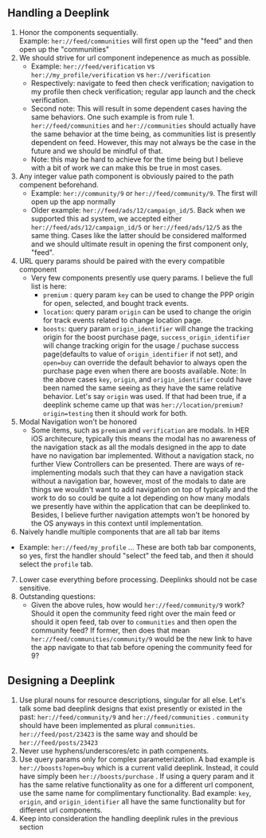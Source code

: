 ## Handling a Deeplink

1) Honor the components sequentially.  
Example: `her://feed/communities` will first open up the "feed" and then open up the "communities"
2) We should strive for url component indepenence as much as possible. 
    - Example: `her://feed/verification` vs `her://my_profile/verification` vs `her://verification`
    - Respectively: navigate to feed then check verification; navigation to my profile then check verification; regular app launch and the check verification.
    - Second note:  This will result in some dependent cases having the same behaviors.  One such example is from rule 1.  `her://feed/communities` and `her://communities` should actually have the same behavior at the time being, as communities list is presently dependent on feed.  However, this may not always be the case in the future and we should be mindful of that.
    - Note: this may be hard to achieve for the time being but I believe with a bit of work we can make this be true in most cases.
3) Any integer value path component is obviously paired to the path compenent beforehand. 
    - Example: `her://community/9` or `her://feed/community/9`.  The first will open up the app normally
    - Older example: `her://feed/ads/12/campaign_id/5`.  Back when we supported this ad system, we accepted either `her://feed/ads/12/campaign_id/5` or `her://feed/ads/12/5` as the same thing.  Cases like the latter should be considered malformed and we should ultimate result in opening the first component only, "feed".
4) URL query params should be paired with the every compatible component
    - Very few components presently use query params.  I believe the full list is here:
        - `premium` : query param `key` can be used to change the PPP origin for open, selected, and bought track events.
        - `location`: query param `origin` can be used to change the origin for track events related to change location page.
        - `boosts`: query param `origin_identifier` will change the tracking origin for the boost purchase page, `success_origin_identifier` will change tracking origin for the usage / puchase success page(defaults to value of `origin_identifier` if not set), and `open=buy` can override the default behavior to always open the purchase page even when there are boosts available. 
        Note: In the above cases `key`, `origin`, and `origin_identifier` could have been named the same seeing as they have the same relative behavior. Let's say `origin` was used.  If that had been true, if a deeplink scheme came up that was `her://location/premium?origin=testing` then it should work for both.
5) Modal Navigation won't be honored
    - Some items, such as `premium` and `verification` are modals.  In HER iOS architecure, typically this means the modal has no awareness of the navigation stack as all the modals designed in the app to date have no navigation bar implemented.  Without a navigation stack, no further View Controllers can be presented.  There are ways of re-implementing modals such that they can have a navigation stack without a navigation bar, however, most of the modals to date are things we wouldn't want to add navigation on top of typically and the work to do so could be quite a lot depending on how many modals we presently have within the application that can be deeplinked to.  Besides, I believe further navigation attempts won't be honored by the OS anyways in this context until implementation.
6) Naively handle multiple components that are all tab bar items
- Example: `her://feed/my_profile`  ... These are both tab bar components, so yes, first the handler should "select" the feed tab, and then it should select the `profile` tab. 
7) Lower case everything before processing. Deeplinks should not be case sensitive.
7) Outstanding questions:
    - Given the above rules, how would `her://feed/community/9` work?  Should it open the community feed right over the main feed or should it open feed, tab over to `communities` and then open the community feed? If former, then does that mean `her://feed/communities/community/9` would be the new link to have the app navigate to that tab before opening the community feed for 9?
        
## Designing a Deeplink

1) Use plural nouns for resource descriptions, singular for all else.
Let's talk some bad deeplink designs that exist presently or existed in the past:
`her://feed/community/9` and `her://feed/communities` .  `community` should have been implemented as plural `communities`. `her://feed/post/23423` is the same way and should be `her://feed/posts/23423`
2) Never use hyphens/underscores/etc in path compenents.
3) Use query params only for complex parameterization.  A bad example is `her://boosts?open=buy` which is a current valid deeplink.  Instead, it could have simply been `her://boosts/purchase` .  If using a query param and it has the same relative functionality as one for a different url component, use the same name for complimentary functionality.  Bad example:  `key`, `origin`, and `origin_identifier` all have the same functionality but for different url components. 
4) Keep into consideration the handling deeplink rules in the previous section

